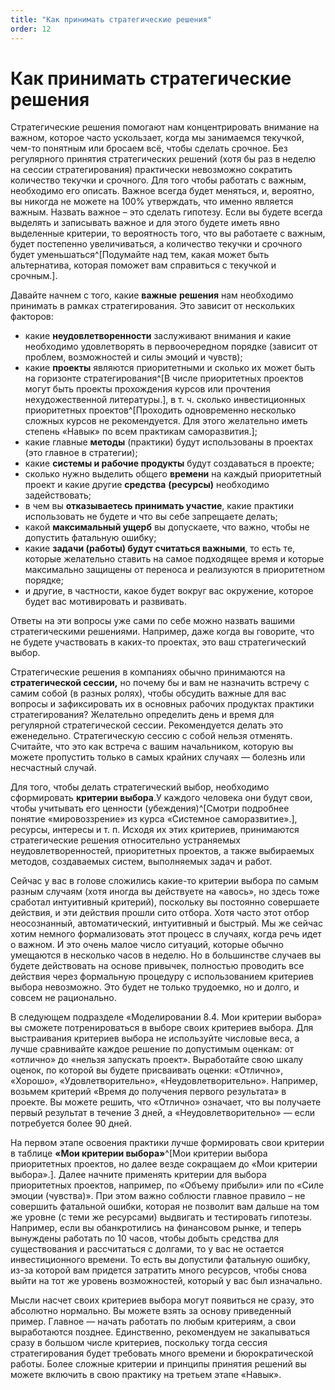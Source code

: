 ```yaml
---
title: "Как принимать стратегические решения"
order: 12
---
```


# Как принимать стратегические решения

Стратегические решения помогают нам концентрировать внимание на важном, которое часто ускользает, когда мы занимаемся текучкой, чем-то понятным или бросаем всё, чтобы сделать срочное. Без регулярного принятия стратегических решений (хотя бы раз в неделю на сессии стратегирования) практически невозможно сократить количество текучки и срочного. Для того чтобы работать с важным, необходимо его описать. Важное всегда будет меняться, и, вероятно, вы никогда не можете на 100% утверждать, что именно является важным. Назвать важное – это сделать гипотезу. Если вы будете всегда выделять и записывать важное и для этого будете иметь явно выделенные критерии, то вероятность того, что вы работаете с важным, будет постепенно увеличиваться, а количество текучки и срочного будет уменьшаться^[Подумайте над тем, какая может быть альтернатива, которая поможет вам справиться с текучкой и срочным.].

Давайте начнем с того, какие **важные** **решения** нам необходимо принимать в рамках стратегирования. Это зависит от нескольких факторов:

* какие **неудовлетворенности** заслуживают внимания и какие необходимо удовлетворять в первоочередном порядке (зависит от проблем, возможностей и силы эмоций и чувств);
* какие **проекты** являются приоритетными и сколько их может быть на горизонте стратегирования^[В числе приоритетных проектов могут быть проекты прохождения курсов или прочтения нехудожественной литературы.], в т. ч. сколько инвестиционных приоритетных проектов^[Проходить одновременно несколько сложных курсов не рекомендуется. Для этого желательно иметь степень «Навык» по всем практикам саморазвития.];
* какие главные **методы** (практики) будут использованы в проектах (это главное в стратегии);
* какие **системы и рабочие продукты** будут создаваться в проекте;
* сколько нужно выделить общего **времени** на каждый приоритетный проект и какие другие **средства** **(ресурсы)** необходимо задействовать;
* в чем вы **отказываетесь принимать участие**, какие практики использовать не будете и что вы себе запрещаете делать;
* какой **максимальный ущерб** вы допускаете, что важно, чтобы не допустить фатальную ошибку;
* какие **задачи (работы) будут считаться важными**, то есть те, которые желательно ставить на самое подходящее время и которые максимально защищены от переноса и реализуются в приоритетном порядке;
* и другие, в частности, какое будет вокруг вас окружение, которое будет вас мотивировать и развивать.

Ответы на эти вопросы уже сами по себе можно назвать вашими стратегическими решениями. Например, даже когда вы говорите, что не будете участвовать в каких-то проектах, это ваш стратегический выбор.

Стратегические решения в компаниях обычно принимаются на **стратегической сессии,** но почему бы и вам не назначить встречу с самим собой (в разных ролях), чтобы обсудить важные для вас вопросы и зафиксировать их в основных рабочих продуктах практики стратегирования? Желательно определить день и время для регулярной стратегической сессии. Рекомендуется делать это еженедельно. Стратегическую сессию с собой нельзя отменять. Считайте, что это как встреча с вашим начальником, которую вы можете пропустить только в самых крайних случаях — болезнь или несчастный случай.

Для того, чтобы делать стратегический выбор, необходимо сформировать **критерии выбора**.У каждого человека они будут свои, чтобы учитывать его ценности (убеждения)^[Смотри подробнее понятие «мировоззрение» из курса «Системное саморазвитие».], ресурсы, интересы и т. п. Исходя их этих критериев, принимаются стратегические решения относительно устраняемых неудовлетворенностей, приоритетных проектов, а также выбираемых методов, создаваемых систем, выполняемых задач и работ.

Сейчас у вас в голове сложились какие-то критерии выбора по самым разным случаям (хотя иногда вы действуете на «авось», но здесь тоже сработал интуитивный критерий), поскольку вы постоянно совершаете действия, и эти действия прошли сито отбора. Хотя часто этот отбор неосознанный, автоматический, интуитивный и быстрый. Мы же сейчас хотим немного формализовать этот процесс в случаях, когда речь идет о важном. И это очень малое число ситуаций, которые обычно умещаются в несколько часов в неделю. Но в большинстве случаев вы будете действовать на основе привычек, полностью проводить все действия через формальную процедуру с использованием критериев выбора невозможно. Это будет не только трудоемко, но и долго, и совсем не рационально.

В следующем подразделе «Моделировании 8.4. Мои критерии выбора» вы сможете потренироваться в выборе своих критериев выбора. Для выстраивания критериев выбора не используйте числовые веса, а лучше сравнивайте каждое решение по допустимым оценкам: от «отлично» до «нельзя запускать проект». Выработайте свою шкалу оценок, по которой вы будете присваивать оценки: «Отлично», «Хорошо», «Удовлетворительно», «Неудовлетворительно». Например, возьмем критерий «Время до получения первого результата» в проекте. Вы можете решить, что «Отлично» означает, что вы получаете первый результат в течение 3 дней, а «Неудовлетворительно» — если потребуется более 90 дней.

На первом этапе освоения практики лучше формировать свои критерии в таблице **«Мои критерии выбора»**^[Мои критерии выбора приоритетных проектов, но далее везде сокращаем до «Мои критерии выбора».]. Далее начните применять критерии для выбора приоритетных проектов, например, по «Объему прибыли» или по «Силе эмоции (чувства)». При этом важно соблюсти главное правило – не совершить фатальной ошибки, которая не позволит вам дальше на том же уровне (с теми же ресурсами) выдвигать и тестировать гипотезы. Например, если вы обанкротились на финансовом рынке, и теперь вынуждены работать по 10 часов, чтобы добыть средства для существования и рассчитаться с долгами, то у вас не остается инвестиционного времени. То есть вы допустили фатальную ошибку, из-за которой вам придется затратить много ресурсов, чтобы снова выйти на тот же уровень возможностей, который у вас был изначально.

Мысли насчет своих критериев выбора могут появиться не сразу, это абсолютно нормально. Вы можете взять за основу приведенный пример. Главное — начать работать по любым критериям, а свои выработаются позднее. Единственно, рекомендуем не закапываться сразу в большом числе критериев, поскольку тогда сессия стратегирования будет требовать много времени и бюрократической работы. Более сложные критерии и принципы принятия решений вы можете включить в свою практику на третьем этапе «Навык».